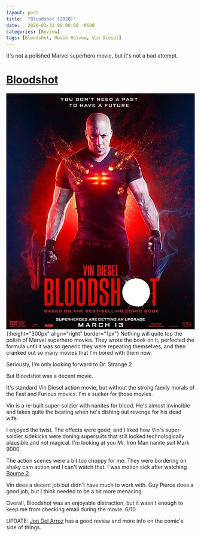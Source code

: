 ```yaml
---
layout: post
title:  "Bloodshot (2020)"
date:   2020-03-31 08:00:00 -0600
categories: [Review]
tags: [Bloodshot, Movie Reivew, Vin Diesel]
---
```


It's not a polished Marvel superhero movie, but it's not a bad attempt.

# [Bloodshot](https://www.imdb.com/title/tt1634106/)

![Bloodshot-poster](/assets/2020/03/bloodshot-2020.jpg){:height="300px" align="right" border="1px"} Nothing will quite top the polish of Marvel superhero movies. They wrote the book on it, perfected the formula until it was so generic they were repeating themselves, and then cranked out so many movies that I'm bored with them now.

Seriously, I'm only looking forward to Dr. Strange 2

But Bloodshot was a decent movie.

It's standard Vin Diesel action movie, but without the strong family morals of the Fast and Furious movies. I'm a sucker for those movies.

Vin is a re-built super-soldier with nanites for blood. He's almost invincible and takes quite the beating when he's dishing out revenge for his dead wife.

I enjoyed the twist. The effects were good, and I liked how Vin's super-soldier sidekicks were doning supersuits that still looked technologically plausible and not magical. I'm looking at you Mr. Iron Man nanite suit Mark 9000.

The action scenes were a bit too choppy for me. They were bordering on shaky cam action and I can't watch that. I was motion sick after watching [Bourne 2](https://www.imdb.com/title/tt0372183/).

Vin does a decent job but didn't have much to work with. Guy Pierce does a good job, but I think needed to be a bit more menacing.

Overall, Bloodshot was an enjoyable distraction, but it wasn't enough to keep me from checking email during the movie. 6/10

UPDATE: [Jon Del Arroz](http://delarroz.com/2020/04/20/bloodshot-movie-review-mild-spoilers/) has a good review and more info on the comic's side of things.
